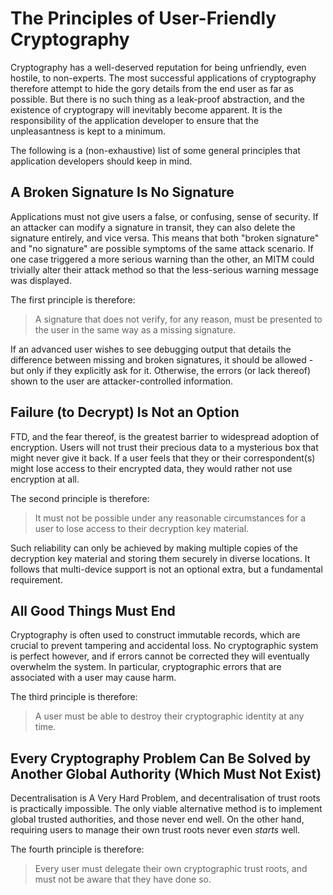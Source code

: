# The Principles of User-Friendly Cryptography

Cryptography has a well-deserved reputation for being unfriendly, even hostile, to non-experts.
The most successful applications of cryptography therefore attempt to hide the gory details from the end user as far as possible.
But there is no such thing as a leak-proof abstraction, and the existence of cryptograpy will inevitably become apparent.
It is the responsibility of the application developer to ensure that the unpleasantness is kept to a minimum.

The following is a (non-exhaustive) list of some general principles that application developers should keep in mind.

## A Broken Signature Is No Signature

Applications must not give users a false, or confusing, sense of security.
If an attacker can modify a signature in transit, they can also delete the signature entirely, and vice versa.
This means that both "broken signature" and "no signature" are possible symptoms of the same attack scenario.
If one case triggered a more serious warning than the other, an MITM could trivially alter their attack method so that the less-serious warning message was displayed.

The first principle is therefore:

> A signature that does not verify, for any reason, must be presented to the user in the same way as a missing signature.

If an advanced user wishes to see debugging output that details the difference between missing and broken signatures, it should be allowed - but only if they explicitly ask for it.
Otherwise, the errors (or lack thereof) shown to the user are attacker-controlled information.

## Failure (to Decrypt) Is Not an Option

FTD, and the fear thereof, is the greatest barrier to widespread adoption of encryption.
Users will not trust their precious data to a mysterious box that might never give it back.
If a user feels that they or their correspondent(s) might lose access to their encrypted data, they would rather not use encryption at all.

The second principle is therefore:

> It must not be possible under any reasonable circumstances for a user to lose access to their decryption key material.

Such reliability can only be achieved by making multiple copies of the decryption key material and storing them securely in diverse locations.
It follows that multi-device support is not an optional extra, but a fundamental requirement.

## All Good Things Must End

Cryptography is often used to construct immutable records, which are crucial to prevent tampering and accidental loss.
No cryptographic system is perfect however, and if errors cannot be corrected they will eventually overwhelm the system.
In particular, cryptographic errors that are associated with a user may cause harm.

The third principle is therefore:

> A user must be able to destroy their cryptographic identity at any time.

## Every Cryptography Problem Can Be Solved by Another Global Authority (Which Must Not Exist)

Decentralisation is A Very Hard Problem, and decentralisation of trust roots is practically impossible.
The only viable alternative method is to implement global trusted authorities, and those never end well.
On the other hand, requiring users to manage their own trust roots never even *starts* well.

The fourth principle is therefore:

> Every user must delegate their own cryptographic trust roots, and must not be aware that they have done so.
